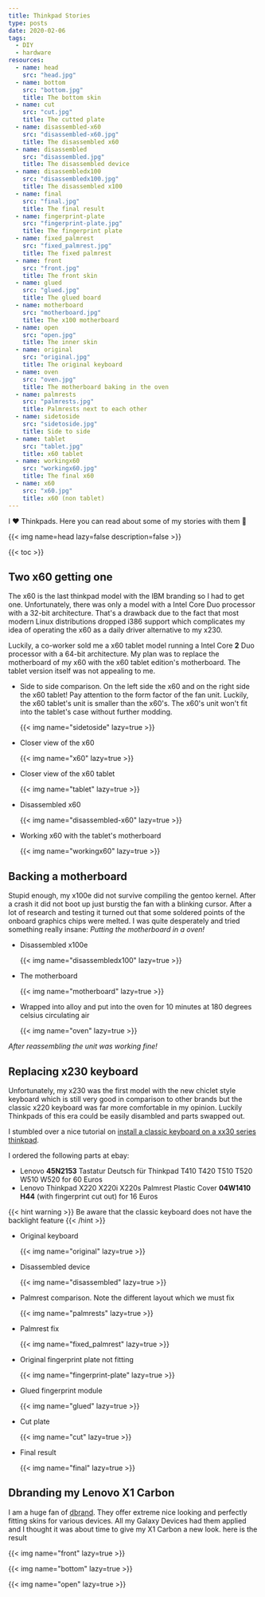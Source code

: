 ```yaml
---
title: Thinkpad Stories
type: posts
date: 2020-02-06
tags:
  - DIY
  - hardware
resources:
  - name: head
    src: "head.jpg"
  - name: bottom
    src: "bottom.jpg"
    title: The bottom skin
  - name: cut
    src: "cut.jpg"
    title: The cutted plate
  - name: disassembled-x60
    src: "disassembled-x60.jpg"
    title: The disassembled x60
  - name: disassembled
    src: "disassembled.jpg"
    title: The disassembled device
  - name: disassembledx100
    src: "disassembledx100.jpg"
    title: The disassembled x100
  - name: final
    src: "final.jpg"
    title: The final result
  - name: fingerprint-plate
    src: "fingerprint-plate.jpg"
    title: The fingerprint plate
  - name: fixed_palmrest
    src: "fixed_palmrest.jpg"
    title: The fixed palmrest
  - name: front
    src: "front.jpg"
    title: The front skin
  - name: glued
    src: "glued.jpg"
    title: The glued board
  - name: motherboard
    src: "motherboard.jpg"
    title: The x100 motherboard
  - name: open
    src: "open.jpg"
    title: The inner skin
  - name: original
    src: "original.jpg"
    title: The original keyboard
  - name: oven
    src: "oven.jpg"
    title: The motherboard baking in the oven
  - name: palmrests
    src: "palmrests.jpg"
    title: Palmrests next to each other
  - name: sidetoside
    src: "sidetoside.jpg"
    title: Side to side
  - name: tablet
    src: "tablet.jpg"
    title: x60 tablet
  - name: workingx60
    src: "workingx60.jpg"
    title: The final x60
  - name: x60
    src: "x60.jpg"
    title: x60 (non tablet)
---
```


I ❤️ Thinkpads. Here you can read about some of my stories with them 🙂

<!--more-->

{{< img name=head lazy=false description=false >}}

{{< toc >}}

## Two x60 getting one

The x60 is the last thinkpad model with the IBM branding so I had to get one. Unfortunately, there was only a model with a Intel Core Duo processor with a 32-bit architecture. That's a drawback due to the fact that most modern Linux distributions dropped i386 support which complicates my idea of operating the x60 as a daily driver alternative to my x230.

Luckily, a co-worker sold me a x60 tablet model running a Intel Core **2** Duo processor with a 64-bit architecture. My plan was to replace the motherboard of my x60 with the x60 tablet edition's motherboard. The tablet version itself was not appealing to me.

- Side to side comparison. On the left side the x60 and on the right side the x60 tablet! Pay attention to the form factor of the fan unit. Luckily, the x60 tablet's unit is smaller than the x60's. The x60's unit won't fit into the tablet's case without further modding.

  {{< img name="sidetoside" lazy=true >}}

- Closer view of the x60

  {{< img name="x60" lazy=true >}}

- Closer view of the x60 tablet

  {{< img name="tablet" lazy=true >}}

- Disassembled x60

  {{< img name="disassembled-x60" lazy=true >}}

- Working x60 with the tablet's motherboard

  {{< img name="workingx60" lazy=true >}}

## Backing a motherboard

Stupid enough, my x100e did not survive compiling the gentoo kernel. After a crash it did not boot up just burstig the fan with a blinking cursor. After a lot of research and testing it turned out that some soldered points of the onboard graphics chips were melted. I was quite desperately and tried something really insane: _Putting the motherboard in a oven!_

- Disassembled x100e

  {{< img name="disassembledx100" lazy=true >}}

- The motherboard

  {{< img name="motherboard" lazy=true >}}

- Wrapped into alloy and put into the oven for 10 minutes at 180 degrees celsius circulating air

  {{< img name="oven" lazy=true >}}

_After reassembling the unit was working fine!_

## Replacing x230 keyboard

Unfortunately, my x230 was the first model with the new chiclet style keyboard which is still very good in comparison to other brands but the classic x220 keyboard was far more comfortable in my opinion. Luckily Thinkpads of this era could be easily disambled and parts swapped out.

I stumbled over a nice tutorial on [install a classic keyboard on a xx30 series thinkpad](http://www.thinkwiki.org/wiki/Install_Classic_Keyboard_on_xx30_Series_ThinkPads).

I ordered the following parts at ebay:

- Lenovo **45N2153** Tastatur Deutsch für Thinkpad T410 T420 T510 T520 W510 W520 for 60 Euros
- Lenovo Thinkpad X220 X220i X220s Palmrest Plastic Cover **04W1410 H44** (with fingerprint cut out) for 16 Euros

{{< hint warning >}}
Be aware that the classic keyboard does not have the backlight feature
{{< /hint >}}

- Original keyboard

  {{< img name="original" lazy=true >}}

- Disassembled device

  {{< img name="disassembled" lazy=true >}}

- Palmrest comparison. Note the different layout which we must fix

  {{< img name="palmrests" lazy=true >}}

- Palmrest fix

  {{< img name="fixed_palmrest" lazy=true >}}

- Original fingerprint plate not fitting

  {{< img name="fingerprint-plate" lazy=true >}}

- Glued fingerprint module

  {{< img name="glued" lazy=true >}}

- Cut plate

  {{< img name="cut" lazy=true >}}

- Final result

  {{< img name="final" lazy=true >}}

## Dbranding my Lenovo X1 Carbon

I am a huge fan of [dbrand](https://dbrand.com). They offer extreme nice looking and perfectly fitting skins for various devices. All my Galaxy Devices had them applied and I thought it was about time to give my X1 Carbon a new look. here is the result

{{< img name="front" lazy=true >}}

{{< img name="bottom" lazy=true >}}

{{< img name="open" lazy=true >}}
